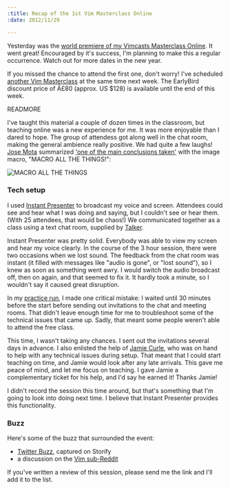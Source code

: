 ```yaml
--- 
:title: Recap of the 1st Vim Masterclass Online
:date: 2012/11/29

---
```


Yesterday was the [world premiere of my Vimcasts Masterclass Online][1]. It went great! Encouraged by it's success, I'm planning to make this a regular occurrence. Watch out for more dates in the new year.

If you missed the chance to attend the first one, don't worry! I've scheduled [another Vim Masterclass][2] at the same time next week. The EarlyBird discount price of Â£80 (approx. US $128) is available until the end of this week.

[1]: http://vimcasts-online-1.eventbrite.com/
[2]: http://vimcasts-online-2.eventbrite.com/


READMORE

I've taught this material a couple of dozen times in the classroom, but teaching online was a new experience for me. It was more enjoyable than I dared to hope. The group of attendess got along well in the chat room, making the general ambience really positive. We had quite a few laughs! [Jose Mota][jm] summarized ['one of the main conclusions taken'][reddit] with the image macro, "MACRO ALL THE THINGS!":

![MACRO ALL THE THINGS](http://cdn.memegenerator.net/instances/400x/30952479.jpg)

### Tech setup

I used [Instant Presenter][ip] to broadcast my voice and screen. Attendees could see and hear what I was doing and saying, but I couldn't see or hear them. (With 25 attendees, that would be chaos!) We communicated together as a class using a text chat room, supplied by [Talker][].

Instant Presenter was pretty solid. Everybody was able to view my screen and hear my voice clearly. In the course of the 3 hour session, there were two occasions when we lost sound. The feedback from the chat room was instant (it filled with messages like "audio is gone", or "lost sound"), so I knew as soon as something went awry. I would switch the audio broadcast off, then on again, and that seemed to fix it. It hardly took a minute, so I wouldn't say it caused great disruption.

In my [practice run][trial], I made one critical mistake: I waited until 30 minutes before the start before sending out invitations to the chat and meeting rooms. That didn't leave enough time for me to troubleshoot some of the technical issues that came up. Sadly, that meant some people weren't able to attend the free class.

This time, I wasn't taking any chances. I sent out the invitations several days in advance. I also enlisted the help of [Jamie Curle][jc], who was on hand to help with any technical issues during setup. That meant that I could start teaching on time, and Jamie would look after any late arrivals. This gave me peace of mind, and let me focus on teaching. I gave Jamie a complementary ticket for his help, and I'd say he earned it! Thanks Jamie!

I didn't record the session this time around, but that's something that I'm going to look into doing next time. I believe that Instant Presenter provides this functionality.

[ip]: http://www.instantpresenter.com/
[Talker]: https://talkerapp.com
[trial]: http://vimcasts-online-0.eventbrite.com/
[jc]: https://obscuremetaphor.co.uk/
[jm]: http://josemota.net/

### Buzz

Here's some of the buzz that surrounded the event:

* [Twitter Buzz][storify], captured on Storify
* a discussion on the [Vim sub-Reddit][reddit]

[storify]: http://storify.com/vimcasts/world-premiere-vimcasts-masterclass-online
[reddit]: http://www.reddit.com/r/vim/comments/13ybau/vimcasts_masterclass_of_today_one_of_the_main/

If you've written a review of this session, please send me the link and I'll add it to the list.